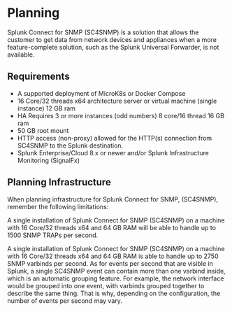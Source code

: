 # Planning

Splunk Connect for SNMP (SC4SNMP) is a solution that allows the customer
to get data from network devices and appliances when a more feature-complete solution, such as the Splunk Universal Forwarder, is not
available.

## Requirements

-   A supported deployment of MicroK8s or Docker Compose
-   16 Core/32 threads x64 architecture server or virtual machine (single instance)
    12 GB ram
-   HA Requires 3 or more instances (odd numbers) 8 core/16 thread 16 GB
    ram
-   50 GB root mount
-   HTTP access (non-proxy) allowed for the HTTP(s) connection from
    SC4SNMP to the Splunk destination.
-   Splunk Enterprise/Cloud 8.x or newer and/or Splunk Infrastructure Monitoring
    (SignalFx) 

## Planning Infrastructure

When planning infrastructure for Splunk Connect for SNMP, (SC4SNMP), remember the following limitations: 

A single installation of Splunk Connect for SNMP (SC4SNMP) on a machine with
16 Core/32 threads x64 and 64 GB RAM will be able to handle up to 1500
SNMP TRAPs per second.

A single installation of Splunk Connect for SNMP (SC4SNMP) on a machine with 16 Core/32 threads x64 and 64 GB RAM is able 
to handle up to 2750 SNMP varbinds per second. As for events per second that are visible in Splunk, a single SC4SNMP event 
can contain more than one varbind inside, which is an automatic grouping feature. For example, the network interface would 
be grouped into one event, with varbinds grouped together to describe the same thing. That is why, depending on the configuration,
the number of events per second may vary.


